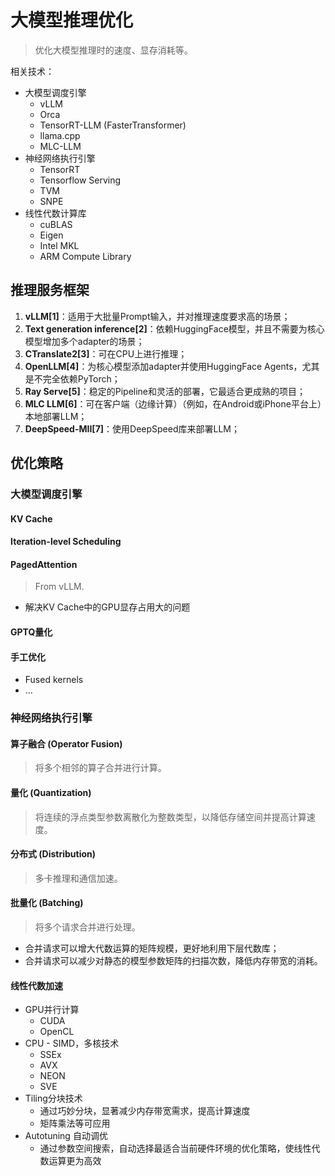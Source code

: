 # 大模型推理优化

> 优化大模型推理时的速度、显存消耗等。

相关技术：

- 大模型调度引擎
  - vLLM
  - Orca
  - TensorRT-LLM (FasterTransformer)
  - llama.cpp
  - MLC-LLM
- 神经网络执行引擎
  - TensorRT
  - Tensorflow Serving
  - TVM
  - SNPE
- 线性代数计算库
  - cuBLAS
  - Eigen
  - Intel MKL
  - ARM Compute Library

## 推理服务框架

1. **vLLM[1]**：适用于大批量Prompt输入，并对推理速度要求高的场景；
2. **Text generation inference[2]**：依赖HuggingFace模型，并且不需要为核心模型增加多个adapter的场景；
3. **CTranslate2[3]**：可在CPU上进行推理；
4. **OpenLLM[4]**：为核心模型添加adapter并使用HuggingFace Agents，尤其是不完全依赖PyTorch；
5. **Ray Serve[5]**：稳定的Pipeline和灵活的部署，它最适合更成熟的项目；
6. **MLC LLM[6]**：可在客户端（边缘计算）（例如，在Android或iPhone平台上）本地部署LLM；
7. **DeepSpeed-MII[7]**：使用DeepSpeed库来部署LLM；

## 优化策略

### 大模型调度引擎

#### KV Cache

#### Iteration-level Scheduling

#### PagedAttention

> From vLLM.

- 解决KV Cache中的GPU显存占用大的问题

#### GPTQ量化

#### 手工优化

- Fused kernels
- …

### 神经网络执行引擎

#### 算子融合 (Operator Fusion)

> 将多个相邻的算子合并进行计算。

#### 量化 (Quantization)

> 将连续的浮点类型参数离散化为整数类型，以降低存储空间并提高计算速度。

#### 分布式 (Distribution)

> 多卡推理和通信加速。

#### 批量化 (Batching)

> 将多个请求合并进行处理。

- 合并请求可以增大代数运算的矩阵规模，更好地利用下层代数库；
- 合并请求可以减少对静态的模型参数矩阵的扫描次数，降低内存带宽的消耗。

#### 线性代数加速

- GPU并行计算
  - CUDA
  - OpenCL
- CPU - SIMD，多核技术
  - SSEx
  - AVX
  - NEON
  - SVE
- Tiling分块技术
  - 通过巧妙分块，显著减少内存带宽需求，提高计算速度
  - 矩阵乘法等可应用
- Autotuning 自动调优
  - 通过参数空间搜索，自动选择最适合当前硬件环境的优化策略，使线性代数运算更为高效

